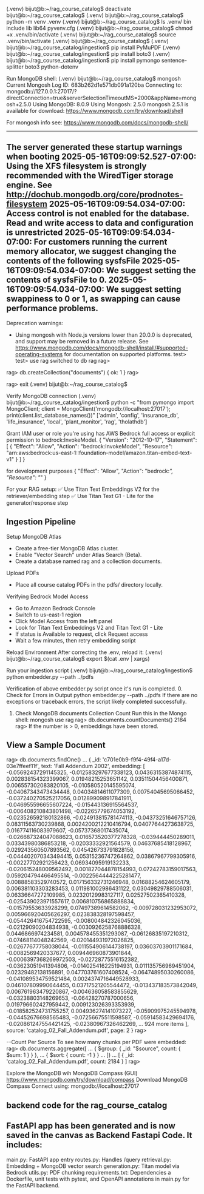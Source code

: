 
(.venv) bijut@b:~/rag_course_catalog$ deactivate
bijut@b:~/rag_course_catalog$ 
(.venv) bijut@b:~/rag_course_catalog$ python -m venv .venv
(.venv) bijut@b:~/rag_course_catalog$ ls .venv/
bin  include  lib  lib64  pyvenv.cfg
(.venv) bijut@b:~/rag_course_catalog$ chmod +x .venv/bin/activate
(.venv) bijut@b:~/rag_course_catalog$ source .venv/bin/activate
(.venv) bijut@b:~/rag_course_catalog$ 
(.venv) bijut@b:~/rag_course_catalog/ingestion$ pip install PyMuPDF
(.venv) bijut@b:~/rag_course_catalog/ingestion$ pip install boto3
(.venv) bijut@b:~/rag_course_catalog/ingestion$ pip install pymongo sentence-splitter boto3 python-dotenv





Run MongoDB shell:
(.venv) bijut@b:~/rag_course_catalog$ mongosh
Current Mongosh Log ID: 683b262d1e571db091a120ba
Connecting to:          mongodb://127.0.0.1:27017/?directConnection=true&serverSelectionTimeoutMS=2000&appName=mongosh+2.5.0
Using MongoDB:          8.0.9
Using Mongosh:          2.5.0
mongosh 2.5.1 is available for download: https://www.mongodb.com/try/download/shell

For mongosh info see: https://www.mongodb.com/docs/mongodb-shell/

------
   The server generated these startup warnings when booting
   2025-05-16T09:09:52.527-07:00: Using the XFS filesystem is strongly recommended with the WiredTiger storage engine. See http://dochub.mongodb.org/core/prodnotes-filesystem
   2025-05-16T09:09:54.034-07:00: Access control is not enabled for the database. Read and write access to data and configuration is unrestricted
   2025-05-16T09:09:54.034-07:00: For customers running the current memory allocator, we suggest changing the contents of the following sysfsFile
   2025-05-16T09:09:54.034-07:00: We suggest setting the contents of sysfsFile to 0.
   2025-05-16T09:09:54.034-07:00: We suggest setting swappiness to 0 or 1, as swapping can cause performance problems.
------


Deprecation warnings:
  - Using mongosh with Node.js versions lower than 20.0.0 is deprecated, and support may be removed in a future release.
See https://www.mongodb.com/docs/mongodb-shell/install/#supported-operating-systems for documentation on supported platforms.
test> 
test> use rag
switched to db rag
rag> 

rag> db.createCollection("documents")
{ ok: 1 }
rag>

rag> exit
(.venv) bijut@b:~/rag_course_catalog$ 


Verify MongoDB connection
(.venv) bijut@b:~/rag_course_catalog/ingestion$ python -c "from pymongo import MongoClient; client = MongoClient('mongodb://localhost:27017'); print(client.list_database_names())"
['admin', 'config', 'insurance_db', 'life_insurance', 'local', 'plant_monitor', 'rag', 'tholathdb']


Grant IAM user or role you're using has AWS Bedrock full access or explicit permission to bedrock:InvokeModel.
{
  "Version": "2012-10-17",
  "Statement": [
    {
      "Effect": "Allow",
      "Action": "bedrock:InvokeModel",
      "Resource": "arn:aws:bedrock:us-east-1::foundation-model/amazon.titan-embed-text-v1"
    }
  ]
}

for development purposes
{
  "Effect": "Allow",
  "Action": "bedrock:*",
  "Resource": "*"
}

For your RAG setup:
✅ Use Titan Text Embeddings V2 for the retriever/embedding step
✅ Use Titan Text G1 - Lite for the generator/response step


## Ingestion Pipeline

Setup MongoDB Atlas
  - Create a free-tier MongoDB Atlas cluster.
  - Enable "Vector Search" under Atlas Search (Beta).
  - Create a database named rag and a collection documents.

Upload PDFs
  - Place all course catalog PDFs in the pdfs/ directory locally.


Verifying Bedrock Model Access
 - Go to Amazon Bedrock Console
 - Switch to us-east-1 region
 - Click Model Access from the left panel
 - Look for Titan Text Embeddings V2 and Titan Text G1 - Lite
 - If status is Available to request, click Request access
 - Wait a few minutes, then retry embedding script


Reload Environment
After correcting the .env, reload it:
(.venv) bijut@b:~/rag_course_catalog$ export $(cat .env | xargs)


Run your ingestion script
(.venv) bijut@b:~/rag_course_catalog/ingestion$ python embedder.py --path ../pdfs


Verification of above embedder.py script once it's run is completed.
0. Check for Errors in Output
python embedder.py --path ../pdfs
If there are no exceptions or traceback errors, the script likely completed successfully.


1. Check MongoDB documents Collection Count
Run this in the Mongo shell:
mongosh
use rag
rag> db.documents.countDocuments()
2184
rag> 
If the number is > 0, embeddings have been stored.

## View a Sample Document
rag> db.documents.findOne()
... 
{
  _id: 'c701e0b9-f9f4-49f4-a17d-03e7ffeef11f',
  text: 'Fall Addendum 2002',
  embedding: [
      -0.05692437291145325,  -0.012583297677338123,    0.04363153874874115,
      0.002838154323399067,    0.01948215253651142,    0.03511504456400871,
      0.006557302083820105,  -0.010580520145595074,   -0.04067343473434448,
       0.04034814611077309,    0.00754045695066452,  -0.037240270525217056,
      0.012899098917841911,  -0.046955596655607224,  -0.015443136915564537,
     -0.006408210843801498,   -0.02265779674053192,  -0.023526592180132866,
     -0.024913815781474113,   -0.04373251646757126,    0.08311563730239868,
     0.0024200212210416794,    0.04077644273638725,   0.016774116083979607,
      -0.05737368017435074,  -0.026687324047088623,   0.016573520377278328,
        -0.039444450289011,    0.03343980386853218,   -0.02033332921564579,
       0.04637685418128967,   0.029243560507893562,   0.045426733791828156,
     -0.044402070343494415,    0.05315236747264862,    0.03867967799305916,
      -0.00227702921256423,    0.06934095919132233,  -0.020615248009562492,
      0.001827044878154993,    0.07242783159017563,   0.059204794466495514,
    -0.0022564444225281477,    0.00888583529740572,   0.017156332731246948,
       0.01688254624605179,   0.006381103303283453,   0.011981002986431122,
       0.03049829788506031,    0.06336647272109985,    0.02320129983127117,
       0.02527502365410328,  -0.025439023971557617,   0.006810756865888834,
      -0.01579553633928299,    0.07497389614582062,  -0.009728031232953072,
      0.005966920405626297,   0.023838328197598457,  -0.054426416754722595,
     -0.008004842326045036,   -0.02129090204834938, -0.0030926258768886328,
        0.0446866974234581,   0.004578455351293087,   -0.06126835197210312,
      -0.07468114048242569,  -0.020144931972026825,   -0.02677677758038044,
     -0.011554906144738197,    0.03603703901171684,    -0.0082569420337677,
      0.009446960873901844, -0.0006397368269972503,   -0.02728775516152382,
      -0.03623051941394806,  -0.014025416225194931,   0.011135756969451904,
       0.02329482138156891,   0.047703761607408524,   -0.06474895030260086,
     -0.041089534759521484,  0.0024374716449528933,   0.046107809990644455,
       0.03717521205544472,  -0.013437183573842049,   0.006761963479220867,
     -0.004636058583855629,   -0.03238803148269653,   -0.06428270787000656,
      0.019796602427959442,   0.009123026393353939,  -0.018582524731755257,
      0.004936274141073227,   -0.05909975245594978,   -0.04452676698565483,
      -0.07256675511598587,   -0.05914583429694176,  -0.020861247554421425,
      -0.02380967326462269,
    ... 924 more items
  ],
  source: 'catalog_02_Fall_Addendum.pdf',
  page: 2
}
rag> 

--Count Per Source
To see how many chunks per PDF were embedded:
rag> db.documents.aggregate([
...   { $group: { _id: "$source", count: { $sum: 1 } } },
...   { $sort: { count: -1 } }
... ])
... 
[ { _id: 'catalog_02_Fall_Addendum.pdf', count: 2184 } ]
rag> 


Explore the MongoDB wih MongoDB Compass (GUI)
https://www.mongodb.com/try/download/compass
Download MongoDB Compass
Connect using:
mongodb://localhost:27017


## backend code for the rag_course_catalog
## FastAPI app has been generated and is now saved in the canvas as Backend Fastapi Code. It includes:

main.py: FastAPI app entry
routes.py: Handles /query
retrieval.py: Embedding + MongoDB vector search
generation.py: Titan model via Bedrock
utils.py: PDF chunking
requirements.txt: Dependencies
 a Dockerfile, unit tests with pytest, and OpenAPI annotations in main.py for the FastAPI backend.

